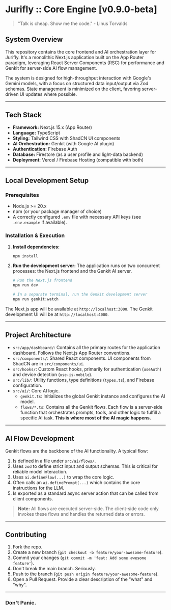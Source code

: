 # Jurifly :: Core Engine [v0.9.0-beta]

> "Talk is cheap. Show me the code." - Linus Torvalds

## System Overview

This repository contains the core frontend and AI orchestration layer for Jurifly. It's a monolithic Next.js application built on the App Router paradigm, leveraging React Server Components (RSC) for performance and Genkit for server-side AI flow management.

The system is designed for high-throughput interaction with Google's Gemini models, with a focus on structured data input/output via Zod schemas. State management is minimized on the client, favoring server-driven UI updates where possible.

---

## Tech Stack

-   **Framework:** Next.js 15.x (App Router)
-   **Language:** TypeScript
-   **Styling:** Tailwind CSS with ShadCN UI components
-   **AI Orchestration:** Genkit (with Google AI plugin)
-   **Authentication:** Firebase Auth
-   **Database:** Firestore (as a user profile and light-data backend)
-   **Deployment:** Vercel / Firebase Hosting (compatible with both)

---

## Local Development Setup

### Prerequisites

-   Node.js >= 20.x
-   npm (or your package manager of choice)
-   A correctly configured `.env` file with necessary API keys (see `.env.example` if available).

### Installation & Execution

1.  **Install dependencies:**
    ```bash
    npm install
    ```

2.  **Run the development server:**
    The application runs on two concurrent processes: the Next.js frontend and the Genkit AI server.

    ```bash
    # Run the Next.js frontend
    npm run dev

    # In a separate terminal, run the Genkit development server
    npm run genkit:watch
    ```

The Next.js app will be available at `http://localhost:3000`.
The Genkit development UI will be at `http://localhost:4000`.

---

## Project Architecture

-   `src/app/dashboard/`: Contains all the primary routes for the application dashboard. Follows the Next.js App Router conventions.
-   `src/components/`: Shared React components. UI components from ShadCN are in `src/components/ui`.
-   `src/hooks/`: Custom React hooks, primarily for authentication (`useAuth`) and device detection (`use-is-mobile`).
-   `src/lib/`: Utility functions, type definitions (`types.ts`), and Firebase configuration.
-   `src/ai/`: Core AI logic.
    -   `genkit.ts`: Initializes the global Genkit instance and configures the AI model.
    -   `flows/*.ts`: Contains all the Genkit flows. Each flow is a server-side function that orchestrates prompts, tools, and other logic to fulfill a specific AI task. **This is where most of the AI magic happens.**

---

## AI Flow Development

Genkit flows are the backbone of the AI functionality. A typical flow:
1.  Is defined in a file under `src/ai/flows/`.
2.  Uses `zod` to define strict input and output schemas. This is critical for reliable model interaction.
3.  Uses `ai.defineFlow(...)` to wrap the core logic.
4.  Often calls an `ai.definePrompt(...)` which contains the core instructions for the LLM.
5.  Is exported as a standard async server action that can be called from client components.

> **Note:** All flows are executed server-side. The client-side code only invokes these flows and handles the returned data or errors.

---

## Contributing

1.  Fork the repo.
2.  Create a new branch (`git checkout -b feature/your-awesome-feature`).
3.  Commit your changes (`git commit -m 'feat: Add some awesome feature'`).
4.  Don't break the main branch. Seriously.
5.  Push to the branch (`git push origin feature/your-awesome-feature`).
6.  Open a Pull Request. Provide a clear description of the "what" and "why".

---

### **Don't Panic.**
